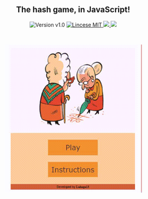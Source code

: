 <h2 align="center"> The hash game, in JavaScript!</h2>
 
<p align="center">
<a hred="https://github.com/Lukega13/Hash-Game">
<img alt="Version v1.0" src="https://img.shields.io/github/release/Naereen/StrapDown.js.svg">
</a>

<a href="https://github.com/Lukega13/Snake/blob/master/LICENSE.md">
<img alt="Lincese MIT" src="https://img.shields.io/github/license/Naereen/StrapDown.js.svg">
</a>

<a href="http://www.linkedin.com/in/luke-guimaraes">
<img src="https://img.shields.io/badge/-LinkedIn-blue?style=flat&logo=Linkedin&logoColor=white">
</a>

<img src="https://img.shields.io/github/stars/Lukega13/Hash-Game.svg?style=social&label=Star&maxAge=2592000">
</p>

<br/>

<p align="center">
<img height="400px" src="/img/0d9eff549b5847f2abbfdd9c97edd1b112_59_32.gif" />
</p>
